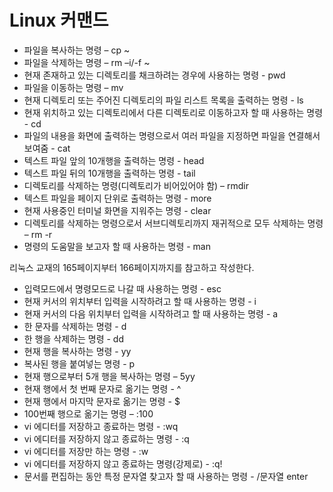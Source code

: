 # Linux 커맨드

- 파일을 복사하는 명령 – cp ~
- 파일을 삭제하는 명령 – rm –i/-f ~
- 현재 존재하고 있는 디렉토리를 채크하려는 경우에 사용하는 명령 - pwd
- 파일을 이동하는 명령 – mv 
- 현재 디렉토리 또는 주어진 디렉토리의 파일 리스트 목록을 출력하는 명령 - ls
- 현재 위치하고 있는 디렉토리에서 다른 디렉토리로 이동하고자 할 때 사용하는 명령 - cd 
- 파일의 내용을 화면에 출력하는 명령으로서 여러 파일을 지정하면 파일을 연결해서 보여줌 - cat
- 텍스트 파일 앞의 10개행을 출력하는 명령 - head
- 텍스트 파일 뒤의 10개행을 출력하는 명령 - tail
- 디렉토리를 삭제하는 명령(디렉토리가 비어있어야 함) – rmdir
- 텍스트 파일을 페이지 단위로 출력하는 명령 -  more
- 현재 사용중인 터미널 화면을 지워주는 명령 - clear
- 디렉토리를 삭제하는 명령으로서 서브디렉토리까지 재귀적으로 모두 삭제하는 명령 – rm -r
- 명령의 도움말을 보고자 할 때 사용하는 명령 - man

리눅스 교재의 165페이지부터 166페이지까지를 참고하고 작성한다.
- 입력모드에서 명령모드로 나갈 때 사용하는 명령 - esc
- 현재 커서의 위치부터 입력을 시작하려고 할 때 사용하는 명령 - i
- 현재 커서의 다음 위치부터 입력을 시작하려고 할 때 사용하는 명령 - a
- 한 문자를 삭제하는 명령 - d
- 한 행을 삭제하는 명령 - dd
- 현재 행을 복사하는 명령 - yy
- 복사된 행을 붙여넣는 명령 - p
- 현재 행으로부터 5개 행을 복사하는 명령 – 5yy
- 현재 행에서 첫 번째 문자로 옮기는 명령 - ^
- 현재 행에서 마지막 문자로 옮기는 명령 - $
- 100번째 행으로 옮기는 명령 – :100
- vi 에디터를 저장하고 종료하는 명령 - :wq
- vi 에디터를 저장하지 않고 종료하는 명령 - :q
- vi 에디터를 저장만 하는 명령 - :w
- vi 에디터를 저장하지 않고 종료하는 명령(강제로) - :q!
- 문서를 편집하는 동안 특정 문자열 찾고자 할 때 사용하는 명령 - /문자열 enter
